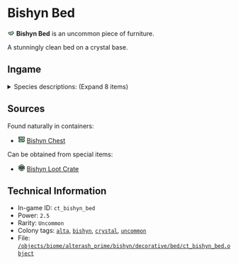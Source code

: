 # Bishyn Bed

<img src="https://raw.githubusercontent.com/Ceterai/Enternia/main/objects/biome/alterash_prime/bishyn/decorative/bed/icon.png" alt="Bishyn Bed icon" loading="lazy" height=16px width="auto" /> **Bishyn Bed** is an uncommon piece of furniture.

A stunningly clean bed on a crystal base.

## Ingame

<details><summary>Species descriptions: (Expand 8 items)</summary>

- Alta: In actuality refined bishyn is harmless, so sleeping on a bed like this one shouldn't cause any issues.
- Apex: I refuse to sleep here. These crystals are poisonous.
- Avian: A nice crystal bed.
- Floran: Floran don't sssleep on the toxic crystalsss.
- Glitch: Disappointed. Why someone spent so much valuable crystals to build a bed?
- Human: Some kind of sturdy crystal bed.
- Hylotl: A deceptively attractive bed.
- Novakid: A tough lookin' bed.

</details>

## Sources

Found naturally in containers:

- <img src="https://raw.githubusercontent.com/Ceterai/Enternia/main/objects/biome/alterash_prime/bishyn/decorative/chest/icon.png" alt="Bishyn Chest icon" loading="lazy" height=16px width="auto" /> [Bishyn Chest](https://ceterai.github.io/MyEnternia/Wiki/BishynChest)

Can be obtained from special items:

- <img src="https://raw.githubusercontent.com/Ceterai/Enternia/main/items/active/alta/loot/biome/ct_bishyn_loot.png" alt="Bishyn Loot Crate icon" loading="lazy" height=16px width="auto" /> [Bishyn Loot Crate](https://ceterai.github.io/MyEnternia/Wiki/BishynLootCrate)

## Technical Information

- In-game ID: `ct_bishyn_bed`
- Power: `2.5`
- Rarity: `Uncommon`
- Colony tags: [`alta`](https://ceterai.github.io/MyEnternia/Wiki/Tags/Alta), [`bishyn`](https://ceterai.github.io/MyEnternia/Wiki/Tags/Bishyn), [`crystal`](https://ceterai.github.io/MyEnternia/Wiki/Tags/Crystal), [`uncommon`](https://ceterai.github.io/MyEnternia/Wiki/Tags/Uncommon)
- File: [`/objects/biome/alterash_prime/bishyn/decorative/bed/ct_bishyn_bed.object`](https://github.com/Ceterai/Enternia/blob/main/objects/biome/alterash_prime/bishyn/decorative/bed/ct_bishyn_bed.object)
